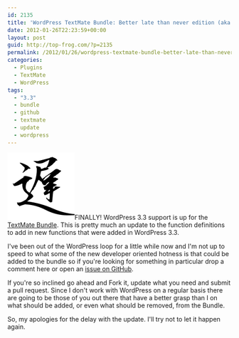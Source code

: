 ```yaml
---
id: 2135
title: 'WordPress TextMate Bundle: Better late than never edition (aka: 3.3)'
date: 2012-01-26T22:23:59+00:00
layout: post
guid: http://top-frog.com/?p=2135
permalink: /2012/01/26/wordpress-textmate-bundle-better-late-than-never-edition-aka-3-3/
categories:
  - Plugins
  - TextMate
  - WordPress
tags:
  - "3.3"
  - bundle
  - github
  - textmate
  - update
  - wordpress
---
```

<img class="alignright" src="/assets/articles/late.png" alt="Google tells me that this is the Japanese character meaning 'Late'" />FINALLY! WordPress 3.3 support is up for the [TextMate Bundle](http://top-frog.com/projects/wordpress-textmate-bundle/). This is pretty much an update to the function definitions to add in new functions that were added in WordPress 3.3. 

I've been out of the WordPress loop for a little while now and I'm not up to speed to what some of the new developer oriented hotness is that could be added to the bundle so if you're looking for something in particular drop a comment here or open an [issue on GitHub](https://github.com/Gipetto/wordpress.tmbundle/issues).

If you're so inclined go ahead and Fork it, update what you need and submit a pull request. Since I don't work with WordPress on a regular basis there are going to be those of you out there that have a better grasp than I on what should be added, or even what should be removed, from the Bundle.

So, my apologies for the delay with the update. I'll try not to let it happen again.